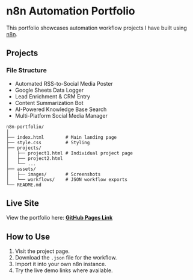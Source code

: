 # n8n Automation Portfolio

This portfolio showcases automation workflow projects I have built using [n8n](https://n8n.io).

## Projects
### File Structure
- Automated RSS-to-Social Media Poster
- Google Sheets Data Logger
- Lead Enrichment & CRM Entry
- Content Summarization Bot
- AI-Powered Knowledge Base Search
- Multi-Platform Social Media Manager

```
n8n-portfolio/
│
├── index.html        # Main landing page
├── style.css         # Styling
├── projects/
│   ├── project1.html # Individual project page
│   ├── project2.html
│   └── ...
├── assets/
│   ├── images/       # Screenshots
│   └── workflows/    # JSON workflow exports
└── README.md
```

## Live Site
View the portfolio here: **[GitHub Pages Link](https://yourusername.github.io/n8n-portfolio/)**

## How to Use
1. Visit the project page.
2. Download the `.json` file for the workflow.
3. Import it into your own n8n instance.
4. Try the live demo links where available.